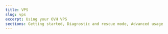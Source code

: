 ```yaml
---
title: VPS
slug: vps
excerpt: Using your OVH VPS
sections: Getting started, Diagnostic and rescue mode, Advanced usage
---
```

